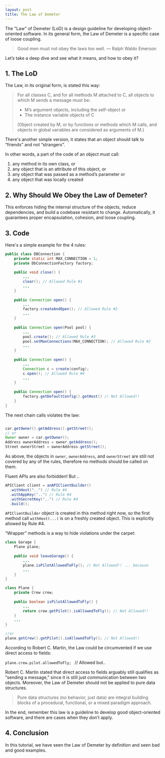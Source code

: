 ```yaml
---
layout: post
title: The Law of Demeter
---
```


The "Law" of Demeter (LoD) is a design guideline for developing object-oriented software. In its general form, the Law of Demeter is a specific case of loose coupling.

>  Good men must not obey the laws too well. — Ralph Waldo Emerson

Let’s take a deep dive and see what it means, and how to obey it?

## 1. The LoD

The Law, in its original form, is stated this way:

> For all classes C, and for all methods M attached to C, all objects to which M sends a message must be:
>
> - M’s argument objects, including the self-object or
> - The instance variable objects of C
> 
> (Object created by M, or by functions or methods which M calls, and objects in global variables are considered as arguments of M.)

There's another simple version, it states that an object should talk to “friends” and not “strangers”. 

In other words, a part of the code of an object must call:

1. any method in its own class, or
2. any object that is an attribute of this object, or
3. any object that was passed as a method’s parameter or
4. any object that was locally created

## 2. Why Should We Obey the Law of Demeter?

This enforces hiding the internal structure of the objects, reduce dependencies, and build a codebase resistant to change. Automatically, it guarantees proper encapsulation, cohesion, and loose coupling.

## 3. Code

Here's a simple example for the 4 rules:

```java
public class DBConnection {
    private static int MAX_CONNECTION = 1;
    private DbConnectionFactory factory;
    
    public void close() {
        ...
        clear(); // Allowed Rule #1
        ...
    }
    
    public Connection open() {
        ...
        factory.createAndOpen(); // Allowed Rule #2
        ...
    }
    
    public Connection open(Pool pool) {
        ...
        pool.create(); // Allowed Rule #3
        pool.setMaxConnections(MAX_CONNECTION); // Allowed Rule #2
        ...
    }
    
    public Connection open() {
        ...
        Connection c = create(config);
        c.open(); // Allowed Rule #4
        ...
    }
    
    public Connection open() {
        factory.getDefaultConfig().getHost() // Not Allowed!!
    }
}
```

The next chain calls violates the law: 

```java

car.getOwner().getAddress().getStreet();
// or
Owner owner = car.getOwner();
Address ownerAddress = owner.getAddress();
Street ownerStreet = ownerAddress.getStreet();
```

As above, the objects in `owner`, `ownerAddress`, and `ownerStreet` are still not covered by any of the rules, therefore no methods should be called on them.

Fluent APIs are also forbidden! But ..

```java
APIClient client = anAPIClientBuilder()
  .withHost("..") // Rule #4
  .withAppKey("..") // Rule #4
  .withSecretKey("..") // Rule #4
  .build();
```

`APIClientBuilder` object is created in this method right now, so the first method call `withHost(...)` is on a freshly created object. This is explicitly allowed by Rule #4.

“Wrapper” methods is a way to hide violations under the carpet:

```java
class Garage {
    Plane plane;
    
    public void leaveGarage() {
        ...
        plane.isPilotAllowedToFly(); // Not Allowed!! ... because
        ...
    }
}

class Plane {
    private Crew crew;
    
    public boolean isPilotAllowedToFly() {
        ...
        return crew.getPilot().isAllowedToFly(); // Not Allowed!!
    }
    ...
}

//or
plane.getCrew().getPilot().isAllowedToFly(); // Not Allowed!!
```

According to Robert C. Martin, the Law could be circumvented if we use direct access to fields:

`plane.crew.pilot.allowedToFly; ` // Allowed but.. 

Robert C. Martin stated that direct access to fields arguably still qualifies as “sending a message,” since it is still just communication between two objects. Moreover, the Law of Demeter should not be applied to pure data structures.

> Pure data structures (no behavior, just data) are integral building blocks of a procedural, functional, or a mixed paradigm approach. 

In the end, remember this law is a guideline to develop good object-oriented software, and there are cases when they don’t apply.

## 4. Conclusion

In this tutorial, we have seen the Law of Demeter by definition and seen bad and good examples.